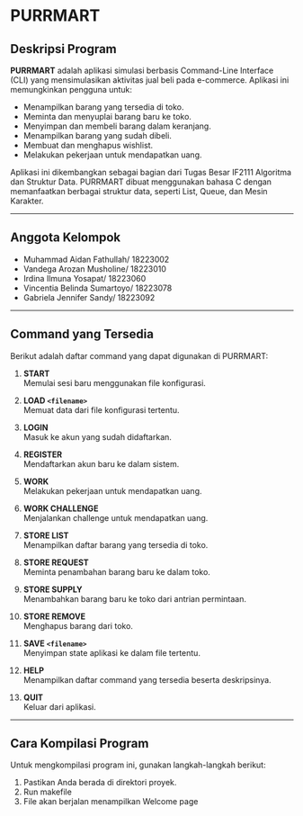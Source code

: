 # PURRMART

## Deskripsi Program
**PURRMART** adalah aplikasi simulasi berbasis Command-Line Interface (CLI) yang mensimulasikan aktivitas jual beli pada e-commerce. Aplikasi ini memungkinkan pengguna untuk:
- Menampilkan barang yang tersedia di toko.
- Meminta dan menyuplai barang baru ke toko.
- Menyimpan dan membeli barang dalam keranjang.
- Menampilkan barang yang sudah dibeli.
- Membuat dan menghapus wishlist.
- Melakukan pekerjaan untuk mendapatkan uang.

Aplikasi ini dikembangkan sebagai bagian dari Tugas Besar IF2111 Algoritma dan Struktur Data. PURRMART dibuat menggunakan bahasa C dengan memanfaatkan berbagai struktur data, seperti List, Queue, dan Mesin Karakter.

---

## Anggota Kelompok
- Muhammad Aidan Fathullah/ 18223002
- Vandega Arozan Musholine/ 18223010
- Irdina Ilmuna Yosapat/ 18223060
- Vincentia Belinda Sumartoyo/ 18223078
- Gabriela Jennifer Sandy/ 18223092

---

## Command yang Tersedia
Berikut adalah daftar command yang dapat digunakan di PURRMART:

1. **START**  
   Memulai sesi baru menggunakan file konfigurasi.

2. **LOAD `<filename>`**  
   Memuat data dari file konfigurasi tertentu.

3. **LOGIN**  
   Masuk ke akun yang sudah didaftarkan.

4. **REGISTER**  
   Mendaftarkan akun baru ke dalam sistem.

5. **WORK**  
   Melakukan pekerjaan untuk mendapatkan uang.

6. **WORK CHALLENGE**  
   Menjalankan challenge untuk mendapatkan uang.

7. **STORE LIST**  
   Menampilkan daftar barang yang tersedia di toko.

8. **STORE REQUEST**  
   Meminta penambahan barang baru ke dalam toko.

9. **STORE SUPPLY**  
   Menambahkan barang baru ke toko dari antrian permintaan.

10. **STORE REMOVE**  
    Menghapus barang dari toko.

11. **SAVE `<filename>`**  
    Menyimpan state aplikasi ke dalam file tertentu.

12. **HELP**  
    Menampilkan daftar command yang tersedia beserta deskripsinya.

13. **QUIT**  
    Keluar dari aplikasi.

---

## Cara Kompilasi Program
Untuk mengkompilasi program ini, gunakan langkah-langkah berikut:

1. Pastikan Anda berada di direktori proyek.
2. Run makefile
3. File akan berjalan menampilkan Welcome page

